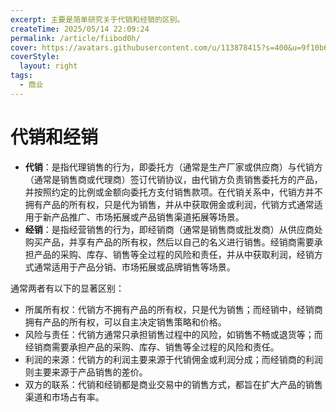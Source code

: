 ```yaml
---
excerpt: 主要是简单研究关于代销和经销的区别。
createTime: 2025/05/14 22:09:24
permalink: /article/fiibod0h/
cover: https://avatars.githubusercontent.com/u/113878415?s=400&u=9f10b63e033c9504615bc475581441478424e04b&v=4
coverStyle:
  layout: right
tags:
  - 商业
---
```


# 代销和经销

- **代销**：是指代理销售的行为，即委托方（通常是生产厂家或供应商）与代销方（通常是销售商或代理商）签订代销协议，由代销方负责销售委托方的产品，并按照约定的比例或金额向委托方支付销售款项。在代销关系中，代销方并不拥有产品的所有权，只是代为销售，并从中获取佣金或利润，代销方式通常适用于新产品推广、市场拓展或产品销售渠道拓展等场景。 
- **经销**：是指经营销售的行为，即经销商（通常是销售商或批发商）从供应商处购买产品，并享有产品的所有权，然后以自己的名义进行销售。经销商需要承担产品的采购、库存、销售等全过程的风险和责任，并从中获取利润，经销方式通常适用于产品分销、市场拓展或品牌销售等场景。

通常两者有以下的显著区别：

- 所属所有权：代销方不拥有产品的所有权，只是代为销售；而经销中，经销商拥有产品的所有权，可以自主决定销售策略和价格。
- 风险与责任：代销方通常只承担销售过程中的风险，如销售不畅或退货等；而经销商需要承担产品的采购、库存、销售等全过程的风险和责任。
- 利润的来源：代销方的利润主要来源于代销佣金或利润分成；而经销商的利润则主要来源于产品销售的差价。
- 双方的联系：代销和经销都是商业交易中的销售方式，都旨在扩大产品的销售渠道和市场占有率。

